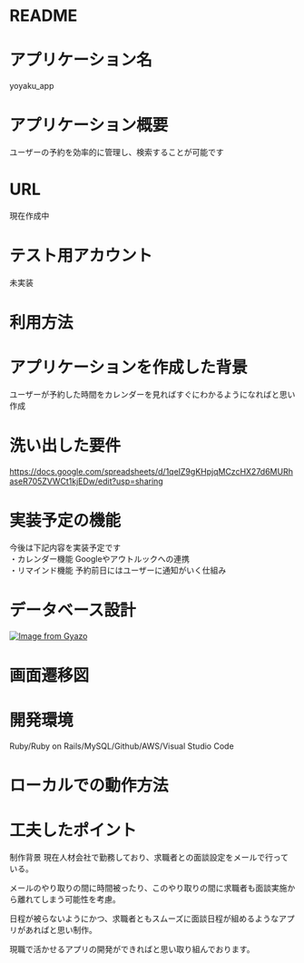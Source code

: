 # README

# アプリケーション名	
yoyaku_app

# アプリケーション概要	
ユーザーの予約を効率的に管理し、検索することが可能です

# URL	
現在作成中

# テスト用アカウント	
未実装

# 利用方法	


# アプリケーションを作成した背景	
ユーザーが予約した時間をカレンダーを見ればすぐにわかるようになればと思い作成

# 洗い出した要件	
https://docs.google.com/spreadsheets/d/1qeIZ9gKHpjqMCzcHX27d6MURhaseR705ZVWCt1kjEDw/edit?usp=sharing

# 実装予定の機能	
今後は下記内容を実装予定です  
・カレンダー機能 Googleやアウトルックへの連携  
・リマインド機能 予約前日にはユーザーに通知がいく仕組み

# データベース設計	
[![Image from Gyazo](https://i.gyazo.com/0b91c820f8ec12e6f1a602fcf2ac06fb.png)](https://gyazo.com/0b91c820f8ec12e6f1a602fcf2ac06fb)

# 画面遷移図	

# 開発環境	
Ruby/Ruby on Rails/MySQL/Github/AWS/Visual Studio Code

# ローカルでの動作方法

# 工夫したポイント
制作背景
現在人材会社で勤務しており、求職者との面談設定をメールで行っている。 

メールのやり取りの間に時間被ったり、このやり取りの間に求職者も面談実施から離れてしまう可能性を考慮。  

日程が被らないようにかつ、求職者ともスムーズに面談日程が組めるようなアプリがあればと思い制作。  

現職で活かせるアプリの開発ができればと思い取り組んでおります。
